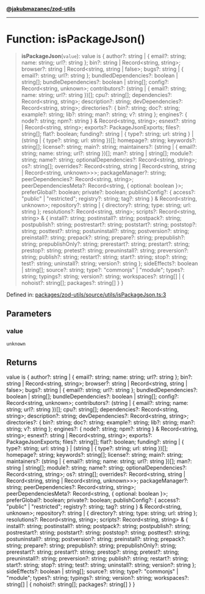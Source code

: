 [**@jakubmazanec/zod-utils**](../README.md)

---

# Function: isPackageJson()

> **isPackageJson**(`value`): value is \{ author?: string \| \{ email?: string; name: string; url?:
> string \}; bin?: string \| Record\<string, string\>; browser?: string \| Record\<string, string \|
> false\>; bugs?: string \| \{ email?: string; url?: string \}; bundledDependencies?: boolean \|
> string\[\]; bundleDependencies?: boolean \| string\[\]; config?: Record\<string, unknown\>;
> contributors?: (string \| \{ email?: string; name: string; url?: string \})\[\]; cpu?: string\[\];
> dependencies?: Record\<string, string\>; description?: string; devDependencies?: Record\<string,
> string\>; directories?: \{ bin?: string; doc?: string; example?: string; lib?: string; man?:
> string; v?: string \}; engines?: \{ node?: string; npm?: string \} & Record\<string, string\>;
> esnext?: string \| Record\<string, string\>; exports?: PackageJsonExports; files?: string\[\];
> flat?: boolean; funding?: string \| \{ type?: string; url: string \} \| (string \| \{ type?:
> string; url: string \})\[\]; homepage?: string; keywords?: string\[\]; license?: string; main?:
> string; maintainers?: (string \| \{ email?: string; name: string; url?: string \})\[\]; man?:
> string \| string\[\]; module?: string; name?: string; optionalDependencies?: Record\<string,
> string\>; os?: string\[\]; overrides?: Record\<string, string \| Record\<string, string \|
> Record\<string, unknown\>\>\>; packageManager?: string; peerDependencies?: Record\<string,
> string\>; peerDependenciesMeta?: Record\<string, \{ optional: boolean \}\>; preferGlobal?:
> boolean; private?: boolean; publishConfig?: \{ access?: "public" \| "restricted"; registry?:
> string; tag?: string \} & Record\<string, unknown\>; repository?: string \| \{ directory?: string;
> type: string; url: string \}; resolutions?: Record\<string, string\>; scripts?: Record\<string,
> string\> & \{ install?: string; postinstall?: string; postpack?: string; postpublish?: string;
> postrestart?: string; poststart?: string; poststop?: string; posttest?: string; postuninstall?:
> string; postversion?: string; preinstall?: string; prepack?: string; prepare?: string;
> prepublish?: string; prepublishOnly?: string; prerestart?: string; prestart?: string; prestop?:
> string; pretest?: string; preuninstall?: string; preversion?: string; publish?: string; restart?:
> string; start?: string; stop?: string; test?: string; uninstall?: string; version?: string \};
> sideEffects?: boolean \| string\[\]; source?: string; type?: "commonjs" \| "module"; types?:
> string; typings?: string; version?: string; workspaces?: string\[\] \| \{ nohoist?: string\[\];
> packages?: string\[\] \} \}

Defined in:
[packages/zod-utils/source/utils/isPackageJson.ts:3](https://github.com/jakubmazanec/tools/blob/a9ba87d349a220bbed24d161794f90a6ba6009e5/packages/zod-utils/source/utils/isPackageJson.ts#L3)

## Parameters

### value

`unknown`

## Returns

value is \{ author?: string \| \{ email?: string; name: string; url?: string \}; bin?: string \|
Record\<string, string\>; browser?: string \| Record\<string, string \| false\>; bugs?: string \| \{
email?: string; url?: string \}; bundledDependencies?: boolean \| string\[\]; bundleDependencies?:
boolean \| string\[\]; config?: Record\<string, unknown\>; contributors?: (string \| \{ email?:
string; name: string; url?: string \})\[\]; cpu?: string\[\]; dependencies?: Record\<string,
string\>; description?: string; devDependencies?: Record\<string, string\>; directories?: \{ bin?:
string; doc?: string; example?: string; lib?: string; man?: string; v?: string \}; engines?: \{
node?: string; npm?: string \} & Record\<string, string\>; esnext?: string \| Record\<string,
string\>; exports?: PackageJsonExports; files?: string\[\]; flat?: boolean; funding?: string \| \{
type?: string; url: string \} \| (string \| \{ type?: string; url: string \})\[\]; homepage?:
string; keywords?: string\[\]; license?: string; main?: string; maintainers?: (string \| \{ email?:
string; name: string; url?: string \})\[\]; man?: string \| string\[\]; module?: string; name?:
string; optionalDependencies?: Record\<string, string\>; os?: string\[\]; overrides?:
Record\<string, string \| Record\<string, string \| Record\<string, unknown\>\>\>; packageManager?:
string; peerDependencies?: Record\<string, string\>; peerDependenciesMeta?: Record\<string, \{
optional: boolean \}\>; preferGlobal?: boolean; private?: boolean; publishConfig?: \{ access?:
"public" \| "restricted"; registry?: string; tag?: string \} & Record\<string, unknown\>;
repository?: string \| \{ directory?: string; type: string; url: string \}; resolutions?:
Record\<string, string\>; scripts?: Record\<string, string\> & \{ install?: string; postinstall?:
string; postpack?: string; postpublish?: string; postrestart?: string; poststart?: string;
poststop?: string; posttest?: string; postuninstall?: string; postversion?: string; preinstall?:
string; prepack?: string; prepare?: string; prepublish?: string; prepublishOnly?: string;
prerestart?: string; prestart?: string; prestop?: string; pretest?: string; preuninstall?: string;
preversion?: string; publish?: string; restart?: string; start?: string; stop?: string; test?:
string; uninstall?: string; version?: string \}; sideEffects?: boolean \| string\[\]; source?:
string; type?: "commonjs" \| "module"; types?: string; typings?: string; version?: string;
workspaces?: string\[\] \| \{ nohoist?: string\[\]; packages?: string\[\] \} \}
